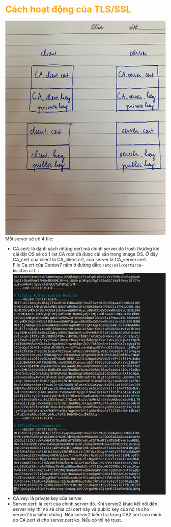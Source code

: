 <h1 style="color:orange">Cách hoạt động của TLS/SSL</h1>

![ssl1](../img/ssl1.png)<br>
Mỗi server sẽ có 4 file:<br>
- CA.cert: là danh sách những cert mà chính server đó trust: thường khi cài đặt OS sẽ có 1 list CA root đã được cài sẵn trong image OS. Ở đây CA_cert của client là CA_client.crt, của server là CA_server.cert.<br>
File Ca.crt của Centos7 nằm ở đường dẫn: `/etc/ssl/certs/ca-bundle.crt
`:<br>
![ssl2](../img/ssl2.png)<br>
- CA.key: là private key của server.
- Server.cert: là cert của chính server đó. Khi server2 khác kết nối đến server này thì nó sẽ chìa cái cert này và public key của nó ra cho server2 kia kiểm chứng. Nếu server2 kiểm tra trong CA2.cert của mình có CA.cert kí cho server.cert ko. Nếu có thì nó trust.  